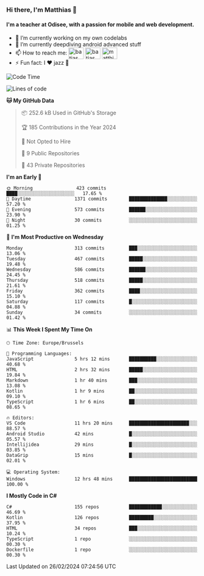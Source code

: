 ### Hi there, I'm Matthias 👋

#### I'm a teacher at Odisee, with a passion for mobile and web development.

- 🔭 I’m currently working on my own codelabs
- 🌱 I’m currently deepdiving android advanced stuff
- 📫 How to reach me: <a href="https://dev.to/batjas" target="_blank"><img align="center" src="https://raw.githubusercontent.com/rahuldkjain/github-profile-readme-generator/master/src/images/icons/Social/devto.svg" alt="batjas" height="30" width="40" /></a>
<a href="https://twitter.com/batjas" target="_blank"><img align="center" src="https://raw.githubusercontent.com/rahuldkjain/github-profile-readme-generator/master/src/images/icons/Social/twitter.svg" alt="batjas" height="30" width="40" /></a>
<a href="https://linkedin.com/in/matthiasdruwé" target="_blank"><img align="center" src="https://raw.githubusercontent.com/rahuldkjain/github-profile-readme-generator/master/src/images/icons/Social/linked-in-alt.svg" alt="matthiasdruwé" height="30" width="40" /></a>
- ⚡ Fun fact: I ❤ jazz 🎷


<!--START_SECTION:waka-->
![Code Time](http://img.shields.io/badge/Code%20Time-1%2C088%20hrs%2015%20mins-blue)

![Lines of code](https://img.shields.io/badge/From%20Hello%20World%20I%27ve%20Written-2.6%20million%20lines%20of%20code-blue)

**🐱 My GitHub Data** 

> 📦 252.6 kB Used in GitHub's Storage 
 > 
> 🏆 185 Contributions in the Year 2024
 > 
> 🚫 Not Opted to Hire
 > 
> 📜 9 Public Repositories 
 > 
> 🔑 43 Private Repositories 
 > 
**I'm an Early 🐤** 

```text
🌞 Morning                423 commits         ████░░░░░░░░░░░░░░░░░░░░░   17.65 % 
🌆 Daytime                1371 commits        ██████████████░░░░░░░░░░░   57.20 % 
🌃 Evening                573 commits         ██████░░░░░░░░░░░░░░░░░░░   23.90 % 
🌙 Night                  30 commits          ░░░░░░░░░░░░░░░░░░░░░░░░░   01.25 % 
```
📅 **I'm Most Productive on Wednesday** 

```text
Monday                   313 commits         ███░░░░░░░░░░░░░░░░░░░░░░   13.06 % 
Tuesday                  467 commits         █████░░░░░░░░░░░░░░░░░░░░   19.48 % 
Wednesday                586 commits         ██████░░░░░░░░░░░░░░░░░░░   24.45 % 
Thursday                 518 commits         █████░░░░░░░░░░░░░░░░░░░░   21.61 % 
Friday                   362 commits         ████░░░░░░░░░░░░░░░░░░░░░   15.10 % 
Saturday                 117 commits         █░░░░░░░░░░░░░░░░░░░░░░░░   04.88 % 
Sunday                   34 commits          ░░░░░░░░░░░░░░░░░░░░░░░░░   01.42 % 
```


📊 **This Week I Spent My Time On** 

```text
🕑︎ Time Zone: Europe/Brussels

💬 Programming Languages: 
JavaScript               5 hrs 12 mins       ██████████░░░░░░░░░░░░░░░   40.68 % 
HTML                     2 hrs 32 mins       █████░░░░░░░░░░░░░░░░░░░░   19.84 % 
Markdown                 1 hr 40 mins        ███░░░░░░░░░░░░░░░░░░░░░░   13.08 % 
Kotlin                   1 hr 9 mins         ██░░░░░░░░░░░░░░░░░░░░░░░   09.10 % 
TypeScript               1 hr 6 mins         ██░░░░░░░░░░░░░░░░░░░░░░░   08.65 % 

🔥 Editors: 
VS Code                  11 hrs 20 mins      ██████████████████████░░░   88.57 % 
Android Studio           42 mins             █░░░░░░░░░░░░░░░░░░░░░░░░   05.57 % 
Intellijidea             29 mins             █░░░░░░░░░░░░░░░░░░░░░░░░   03.85 % 
DataGrip                 15 mins             █░░░░░░░░░░░░░░░░░░░░░░░░   02.01 % 

💻 Operating System: 
Windows                  12 hrs 48 mins      █████████████████████████   100.00 % 
```

**I Mostly Code in C#** 

```text
C#                       155 repos           ████████████░░░░░░░░░░░░░   46.69 % 
Kotlin                   126 repos           █████████░░░░░░░░░░░░░░░░   37.95 % 
HTML                     34 repos            ███░░░░░░░░░░░░░░░░░░░░░░   10.24 % 
TypeScript               1 repo              ░░░░░░░░░░░░░░░░░░░░░░░░░   00.30 % 
Dockerfile               1 repo              ░░░░░░░░░░░░░░░░░░░░░░░░░   00.30 % 
```




 Last Updated on 26/02/2024 07:24:56 UTC
<!--END_SECTION:waka-->
